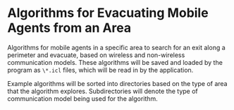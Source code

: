 # Algorithms for Evacuating Mobile Agents from an Area

Algorithms for mobile agents in a specific area to search for an exit along a perimeter and
evacuate, based on wireless and non-wireless communication models. These algorithms will be saved and loaded by the program as `\*.icl` files, which will be read in by the application.

Example algorithms will be sorted into directories based on the type of area that the algorithm explores.
Subdirectories will denote the type of communication model being used for the algorithm.

